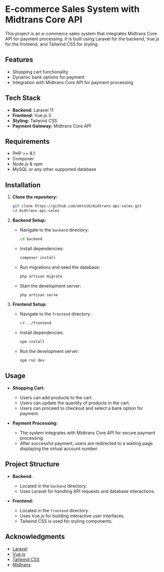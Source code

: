 # E-commerce Sales System with Midtrans Core API

This project is an e-commerce sales system that integrates Midtrans Core API for payment processing. It is built using Laravel for the backend, Vue.js for the frontend, and Tailwind CSS for styling.

## Features

- Shopping cart functionality
- Dynamic bank options for payment
- Integration with Midtrans Core API for payment processing

## Tech Stack

- **Backend:** Laravel 11
- **Frontend:** Vue.js 3
- **Styling:** Tailwind CSS
- **Payment Gateway:** Midtrans Core API

## Requirements

- PHP >= 8.1
- Composer
- Node.js & npm
- MySQL or any other supported database

## Installation

1. **Clone the repository:**
    ```bash
    git clone https://github.com/okto16/midtrans-api-sales.git
    cd midtrans-api-sales
    ```

2. **Backend Setup:**

    - Navigate to the `backend` directory:
      ```bash
      cd backend
      ```

    - Install dependencies:
      ```bash
      composer install
      ```

    - Run migrations and seed the database:
      ```bash
      php artisan migrate
      ```

    - Start the development server:
      ```bash
      php artisan serve
      ```

3. **Frontend Setup:**

    - Navigate to the `frontend` directory:
      ```bash
      cd ../frontend
      ```

    - Install dependencies:
      ```bash
      npm install
      ```

    - Run the development server:
      ```bash
      npm run dev
      ```

## Usage

- **Shopping Cart:**
  - Users can add products to the cart.
  - Users can update the quantity of products in the cart.
  - Users can proceed to checkout and select a bank option for payment.

- **Payment Processing:**
  - The system integrates with Midtrans Core API for secure payment processing.
  - After successful payment, users are redirected to a waiting page displaying the virtual account number.

## Project Structure

- **Backend:**
  - Located in the `backend` directory.
  - Uses Laravel for handling API requests and database interactions.

- **Frontend:**
  - Located in the `frontend` directory.
  - Uses Vue.js for building interactive user interfaces.
  - Tailwind CSS is used for styling components.

## Acknowledgments

- [Laravel](https://laravel.com/)
- [Vue.js](https://vuejs.org/)
- [Tailwind CSS](https://tailwindcss.com/)
- [Midtrans](https://midtrans.com/)

